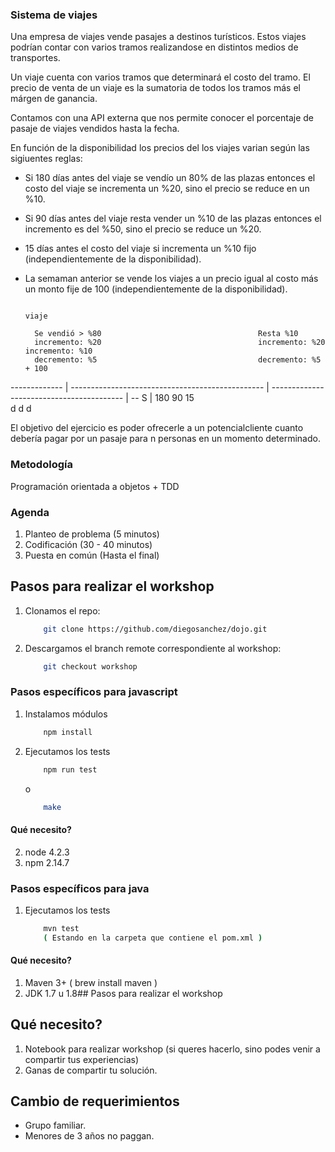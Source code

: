 ### Sistema de viajes 

Una empresa de viajes vende pasajes a destinos turísticos. Estos viajes podrían contar con varios tramos realizandose en distintos medios de transportes. 

Un viaje cuenta con varios tramos que determinará el costo del tramo. El precio de venta de un viaje es la sumatoria de todos los tramos más el márgen de ganancia. 

Contamos con una API externa que nos permite conocer el porcentaje de pasaje de viajes vendidos hasta la fecha.

En función de la disponibilidad los precios del los viajes varian según las sigiuentes reglas:
- Si 180 días antes del viaje se vendío un 80% de las plazas entonces el costo del viaje se incrementa un %20, sino el precio se reduce en un %10.
- Si 90 días antes del viaje resta vender un %10 de las plazas entonces el incremento es del %50, sino el precio se reduce un %20.
- 15 días antes el costo del viaje si incrementa un %10 fijo (independientemente de la disponibilidad).
- La semaman anterior se vende los viajes a un precio igual al costo más un monto fije de 100 (independientemente de la disponibilidad).
 

                                                                                                                 viaje

        Se vendió > %80                                   Resta %10
        incremento: %20                                   incremento: %20                              incremento: %10
        decremento: %5                                    decremento: %5                                          + 100
------------- | ------------------------------------------------ | ----------------------------------------- | -- S |
            180                                                 90                                          15  
            d                                                   d                                           d

El objetivo del ejercicio es poder ofrecerle a un potencialcliente cuanto debería pagar por un pasaje para n personas en un momento determinado. 


### Metodología

Programación orientada a objetos + TDD

### Agenda

1. Planteo de problema (5 minutos)
2. Codificación (30 - 40 minutos)
3. Puesta en común (Hasta el final)

## Pasos para realizar el workshop 

1. Clonamos el repo:

    ```bash
        git clone https://github.com/diegosanchez/dojo.git
    ```

2. Descargamos el branch remote correspondiente al workshop:

    ```bash
        git checkout workshop
    ```

### Pasos específicos para javascript

1. Instalamos módulos

    ```bash
        npm install
    ```

2. Ejecutamos los tests

    ```bash
        npm run test
    ```
    
    o
    
    ```bash
        make
    ```

#### Qué necesito?

2. node 4.2.3
3. npm  2.14.7


### Pasos específicos para java

1. Ejecutamos los tests

    ```bash
        mvn test
        ( Estando en la carpeta que contiene el pom.xml )
    ```



#### Qué necesito?

1. Maven 3+ ( brew install maven )
2. JDK 1.7 u 1.8## Pasos para realizar el workshop


## Qué necesito?

1. Notebook para realizar workshop (si queres hacerlo, sino podes venir a compartir tus experiencias)
2. Ganas de compartir tu solución.

## Cambio de requerimientos

- Grupo familiar.
- Menores de 3 años no paggan.
